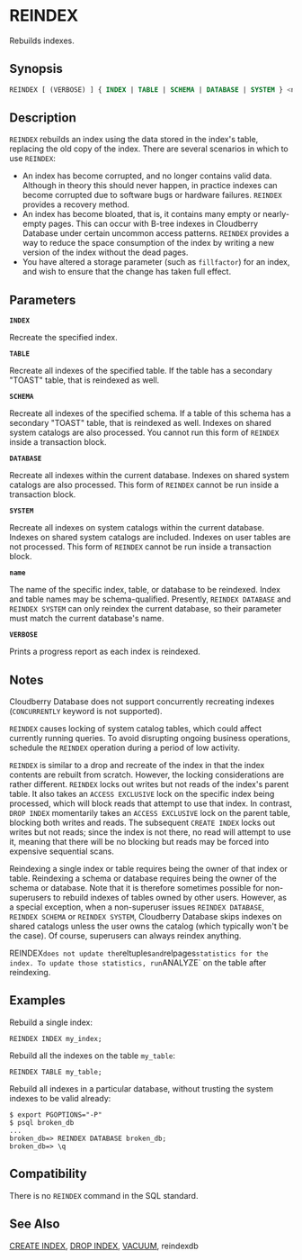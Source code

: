 # REINDEX

Rebuilds indexes.

## Synopsis

```sql
REINDEX [ (VERBOSE) ] { INDEX | TABLE | SCHEMA | DATABASE | SYSTEM } <name>
```

## Description

`REINDEX` rebuilds an index using the data stored in the index's table, replacing the old copy of the index. There are several scenarios in which to use `REINDEX`:

-   An index has become corrupted, and no longer contains valid data. Although in theory this should never happen, in practice indexes can become corrupted due to software bugs or hardware failures. `REINDEX` provides a recovery method.
-   An index has become bloated, that is, it contains many empty or nearly-empty pages. This can occur with B-tree indexes in Cloudberry Database under certain uncommon access patterns. `REINDEX` provides a way to reduce the space consumption of the index by writing a new version of the index without the dead pages.
-   You have altered a storage parameter (such as `fillfactor`) for an index, and wish to ensure that the change has taken full effect.

## Parameters

**`INDEX`**

Recreate the specified index.

**`TABLE`**

Recreate all indexes of the specified table. If the table has a secondary "TOAST" table, that is reindexed as well.

**`SCHEMA`**

Recreate all indexes of the specified schema. If a table of this schema has a secondary "TOAST" table, that is reindexed as well. Indexes on shared system catalogs are also processed. You cannot run this form of `REINDEX` inside a transaction block.

**`DATABASE`**

Recreate all indexes within the current database. Indexes on shared system catalogs are also processed. This form of `REINDEX` cannot be run inside a transaction block.

**`SYSTEM`**

Recreate all indexes on system catalogs within the current database. Indexes on shared system catalogs are included. Indexes on user tables are not processed. This form of `REINDEX` cannot be run inside a transaction block.

**`name`**

The name of the specific index, table, or database to be reindexed. Index and table names may be schema-qualified. Presently, `REINDEX DATABASE` and `REINDEX SYSTEM` can only reindex the current database, so their parameter must match the current database's name.

**`VERBOSE`**

Prints a progress report as each index is reindexed.

## Notes

Cloudberry Database does not support concurrently recreating indexes (`CONCURRENTLY` keyword is not supported).

`REINDEX` causes locking of system catalog tables, which could affect currently running queries. To avoid disrupting ongoing business operations, schedule the `REINDEX` operation during a period of low activity.

`REINDEX` is similar to a drop and recreate of the index in that the index contents are rebuilt from scratch. However, the locking considerations are rather different. `REINDEX` locks out writes but not reads of the index's parent table. It also takes an `ACCESS EXCLUSIVE` lock on the specific index being processed, which will block reads that attempt to use that index. In contrast, `DROP INDEX` momentarily takes an `ACCESS EXCLUSIVE` lock on the parent table, blocking both writes and reads. The subsequent `CREATE INDEX` locks out writes but not reads; since the index is not there, no read will attempt to use it, meaning that there will be no blocking but reads may be forced into expensive sequential scans.

Reindexing a single index or table requires being the owner of that index or table. Reindexing a schema or database requires being the owner of the schema or database. Note that it is therefore sometimes possible for non-superusers to rebuild indexes of tables owned by other users. However, as a special exception, when a non-superuser issues `REINDEX DATABASE`, `REINDEX SCHEMA` or `REINDEX SYSTEM`, Cloudberry Database skips indexes on shared catalogs unless the user owns the catalog (which typically won't be the case). Of course, superusers can always reindex anything.

REINDEX` does not update the `reltuples` and `relpages` statistics for the index. To update those statistics, run `ANALYZE` on the table after reindexing.

## Examples

Rebuild a single index:

```
REINDEX INDEX my_index;
```

Rebuild all the indexes on the table `my_table`:

```
REINDEX TABLE my_table;
```

Rebuild all indexes in a particular database, without trusting the system indexes to be valid already:

```
$ export PGOPTIONS="-P"
$ psql broken_db
...
broken_db=> REINDEX DATABASE broken_db;
broken_db=> \q
```

## Compatibility

There is no `REINDEX` command in the SQL standard.

## See Also

[CREATE INDEX](/docs/sql-statements/sql-stmt-create-index.md), [DROP INDEX](/docs/sql-statements/sql-stmt-drop-index.md), [VACUUM](/docs/sql-statements/sql-stmt-vacuum.md), reindexdb




